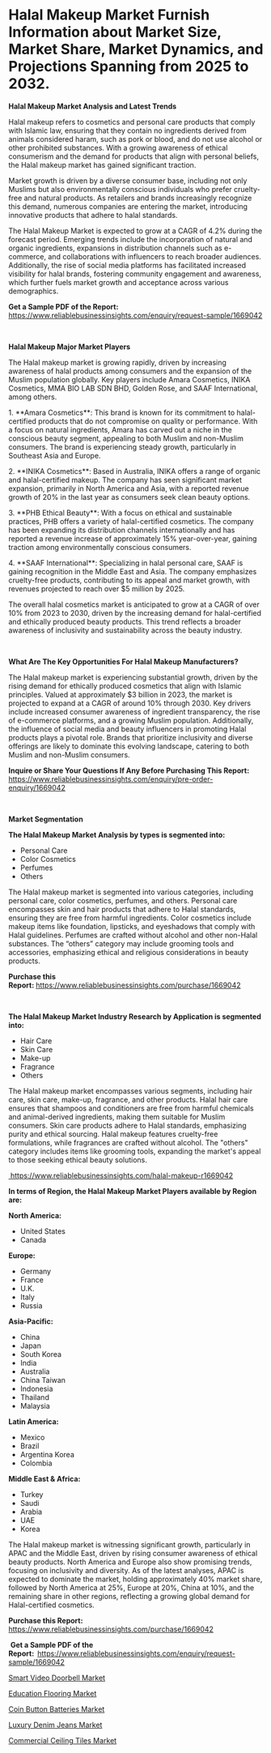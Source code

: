 <p><h1>Halal Makeup Market Furnish Information about Market Size, Market Share, Market Dynamics, and Projections Spanning from 2025 to 2032.</h1></p><p><strong>Halal Makeup Market Analysis and Latest Trends</strong></p>
<p><p>Halal makeup refers to cosmetics and personal care products that comply with Islamic law, ensuring that they contain no ingredients derived from animals considered haram, such as pork or blood, and do not use alcohol or other prohibited substances. With a growing awareness of ethical consumerism and the demand for products that align with personal beliefs, the Halal makeup market has gained significant traction.</p><p>Market growth is driven by a diverse consumer base, including not only Muslims but also environmentally conscious individuals who prefer cruelty-free and natural products. As retailers and brands increasingly recognize this demand, numerous companies are entering the market, introducing innovative products that adhere to halal standards.</p><p>The Halal Makeup Market is expected to grow at a CAGR of 4.2% during the forecast period. Emerging trends include the incorporation of natural and organic ingredients, expansions in distribution channels such as e-commerce, and collaborations with influencers to reach broader audiences. Additionally, the rise of social media platforms has facilitated increased visibility for halal brands, fostering community engagement and awareness, which further fuels market growth and acceptance across various demographics.</p></p>
<p><strong>Get a Sample PDF of the Report:&nbsp;</strong> <a href="https://www.reliablebusinessinsights.com/enquiry/request-sample/1669042?utm_campaign=63&utm_medium=2&utm_source=Github&utm_content=ia&utm_term=04042025&utm_id=halal-makeup">https://www.reliablebusinessinsights.com/enquiry/request-sample/1669042</a></p>
<p>&nbsp;</p>
<p><strong>Halal Makeup Major Market Players</strong></p>
<p><p>The Halal makeup market is growing rapidly, driven by increasing awareness of halal products among consumers and the expansion of the Muslim population globally. Key players include Amara Cosmetics, INIKA Cosmetics, MMA BIO LAB SDN BHD, Golden Rose, and SAAF International, among others. </p><p>1. **Amara Cosmetics**: This brand is known for its commitment to halal-certified products that do not compromise on quality or performance. With a focus on natural ingredients, Amara has carved out a niche in the conscious beauty segment, appealing to both Muslim and non-Muslim consumers. The brand is experiencing steady growth, particularly in Southeast Asia and Europe.</p><p>2. **INIKA Cosmetics**: Based in Australia, INIKA offers a range of organic and halal-certified makeup. The company has seen significant market expansion, primarily in North America and Asia, with a reported revenue growth of 20% in the last year as consumers seek clean beauty options.</p><p>3. **PHB Ethical Beauty**: With a focus on ethical and sustainable practices, PHB offers a variety of halal-certified cosmetics. The company has been expanding its distribution channels internationally and has reported a revenue increase of approximately 15% year-over-year, gaining traction among environmentally conscious consumers.</p><p>4. **SAAF International**: Specializing in halal personal care, SAAF is gaining recognition in the Middle East and Asia. The company emphasizes cruelty-free products, contributing to its appeal and market growth, with revenues projected to reach over $5 million by 2025.</p><p>The overall halal cosmetics market is anticipated to grow at a CAGR of over 10% from 2023 to 2030, driven by the increasing demand for halal-certified and ethically produced beauty products. This trend reflects a broader awareness of inclusivity and sustainability across the beauty industry.</p></p>
<p>&nbsp;</p>
<p><strong>What Are The Key Opportunities For Halal Makeup Manufacturers?</strong></p>
<p><p>The Halal makeup market is experiencing substantial growth, driven by the rising demand for ethically produced cosmetics that align with Islamic principles. Valued at approximately $3 billion in 2023, the market is projected to expand at a CAGR of around 10% through 2030. Key drivers include increased consumer awareness of ingredient transparency, the rise of e-commerce platforms, and a growing Muslim population. Additionally, the influence of social media and beauty influencers in promoting Halal products plays a pivotal role. Brands that prioritize inclusivity and diverse offerings are likely to dominate this evolving landscape, catering to both Muslim and non-Muslim consumers.</p></p>
<p><strong>Inquire or Share Your Questions If Any Before Purchasing This Report:</strong> <a href="https://www.reliablebusinessinsights.com/enquiry/pre-order-enquiry/1669042?utm_campaign=63&utm_medium=2&utm_source=Github&utm_content=ia&utm_term=04042025&utm_id=halal-makeup">https://www.reliablebusinessinsights.com/enquiry/pre-order-enquiry/1669042</a></p>
<p>&nbsp;</p>
<p><strong>Market Segmentation</strong></p>
<p><strong>The Halal Makeup Market Analysis by types is segmented into:</strong></p>
<p><ul><li>Personal Care</li><li>Color Cosmetics</li><li>Perfumes</li><li>Others</li></ul></p>
<p><p>The Halal makeup market is segmented into various categories, including personal care, color cosmetics, perfumes, and others. Personal care encompasses skin and hair products that adhere to Halal standards, ensuring they are free from harmful ingredients. Color cosmetics include makeup items like foundation, lipsticks, and eyeshadows that comply with Halal guidelines. Perfumes are crafted without alcohol and other non-Halal substances. The “others” category may include grooming tools and accessories, emphasizing ethical and religious considerations in beauty products.</p></p>
<p><strong>Purchase this Report:&nbsp;</strong><a href="https://www.reliablebusinessinsights.com/purchase/1669042?utm_campaign=63&utm_medium=2&utm_source=Github&utm_content=ia&utm_term=04042025&utm_id=halal-makeup">https://www.reliablebusinessinsights.com/purchase/1669042</a></p>
<p>&nbsp;</p>
<p><strong>The Halal Makeup Market Industry Research by Application is segmented into:</strong></p>
<p><ul><li>Hair Care</li><li>Skin Care</li><li>Make-up</li><li>Fragrance</li><li>Others</li></ul></p>
<p><p>The Halal makeup market encompasses various segments, including hair care, skin care, make-up, fragrance, and other products. Halal hair care ensures that shampoos and conditioners are free from harmful chemicals and animal-derived ingredients, making them suitable for Muslim consumers. Skin care products adhere to Halal standards, emphasizing purity and ethical sourcing. Halal makeup features cruelty-free formulations, while fragrances are crafted without alcohol. The "others" category includes items like grooming tools, expanding the market's appeal to those seeking ethical beauty solutions.</p></p>
<p><a href="https://www.reliablebusinessinsights.com/halal-makeup-r1669042?utm_campaign=63&utm_medium=2&utm_source=Github&utm_content=ia&utm_term=04042025&utm_id=halal-makeup">&nbsp;https://www.reliablebusinessinsights.com/halal-makeup-r1669042</a></p>
<p><strong>In terms of Region, the Halal Makeup Market Players available by Region are:</strong></p>
<p>
    <p> <strong> North America: </strong>
        <ul>
            <li>United States</li>
            <li>Canada</li>
        </ul>
        </p> 
    <p> <strong> Europe: </strong>
        <ul>
            <li>Germany</li>
            <li>France</li>
            <li>U.K.</li>
            <li>Italy</li>
            <li>Russia</li>
        </ul>
        </p> 
    <p> <strong> Asia-Pacific: </strong>
        <ul>
            <li>China</li>
            <li>Japan</li>
            <li>South Korea</li>
            <li>India</li>
            <li>Australia</li>
            <li>China Taiwan</li>
            <li>Indonesia</li>
            <li>Thailand</li>
            <li>Malaysia</li>
        </ul>
        </p> 
    <p> <strong> Latin America: </strong>
        <ul>
            <li>Mexico</li>
            <li>Brazil</li>
            <li>Argentina Korea</li>
            <li>Colombia</li>
        </ul>
        </p> 
    <p> <strong> Middle East & Africa: </strong>
        <ul>
            <li>Turkey</li>
            <li>Saudi</li>
            <li>Arabia</li>
            <li>UAE</li>
            <li>Korea</li>
        </ul>
    </p>
    </p>
<p><p>The Halal makeup market is witnessing significant growth, particularly in APAC and the Middle East, driven by rising consumer awareness of ethical beauty products. North America and Europe also show promising trends, focusing on inclusivity and diversity. As of the latest analyses, APAC is expected to dominate the market, holding approximately 40% market share, followed by North America at 25%, Europe at 20%, China at 10%, and the remaining share in other regions, reflecting a growing global demand for Halal-certified cosmetics.</p></p>
<p><strong>Purchase this Report: </strong><a href="https://www.reliablebusinessinsights.com/purchase/1669042?utm_campaign=63&utm_medium=2&utm_source=Github&utm_content=ia&utm_term=04042025&utm_id=halal-makeup">https://www.reliablebusinessinsights.com/purchase/1669042</a></p>
<p>&nbsp;<strong>Get a Sample PDF of the Report:&nbsp;&nbsp;</strong><a href="https://www.reliablebusinessinsights.com/enquiry/request-sample/1669042?utm_campaign=63&utm_medium=2&utm_source=Github&utm_content=ia&utm_term=04042025&utm_id=halal-makeup">https://www.reliablebusinessinsights.com/enquiry/request-sample/1669042</a></p>
<p><strong></strong></p>
<p><p><a href="https://github.com/steegwajma22/Market-Research-Report-List-1/blob/main/smart-video-doorbell-market.md?utm_campaign=63&utm_medium=2&utm_source=Github&utm_content=ia&utm_term=04042025&utm_id=halal-makeup">Smart Video Doorbell Market</a></p><p><a href="https://github.com/rubiogruis0p/Market-Research-Report-List-1/blob/main/education-flooring-market.md?utm_campaign=63&utm_medium=2&utm_source=Github&utm_content=ia&utm_term=04042025&utm_id=halal-makeup">Education Flooring Market</a></p><p><a href="https://github.com/jemmysolin5k/Market-Research-Report-List-1/blob/main/coin-button-batteries-market.md?utm_campaign=63&utm_medium=2&utm_source=Github&utm_content=ia&utm_term=04042025&utm_id=halal-makeup">Coin Button Batteries Market</a></p><p><a href="https://github.com/sokurgleyde/Market-Research-Report-List-1/blob/main/luxury-denim-jeans-market.md?utm_campaign=63&utm_medium=2&utm_source=Github&utm_content=ia&utm_term=04042025&utm_id=halal-makeup">Luxury Denim Jeans Market</a></p><p><a href="https://github.com/kaniselway4c/Market-Research-Report-List-1/blob/main/commercial-ceiling-tiles-market.md?utm_campaign=63&utm_medium=2&utm_source=Github&utm_content=ia&utm_term=04042025&utm_id=halal-makeup">Commercial Ceiling Tiles Market</a></p></p>